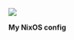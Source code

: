 ![](https://raw.githubusercontent.com/NixOS/nixos-artwork/master/logo/nixos-white.png)

**My NixOS config**


